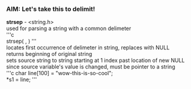 ### AIM: Let's take this to delimit!

**strsep** - &lt;string.h&gt;  
used for parsing a string with a common delimeter   
'''c  
strsep( <SOURCE>, <DELIMETER> )
'''  
locates first occurrence of delimeter in string, replaces with NULL  
returns beginning of original string   
sets source string to string starting at 1 index past location of new NULL  
since source variable's value is changed, must be pointer to a string  
'''c
char line[100] = "wow-this-is-so-cool";  
*s1 = line; 
'''


